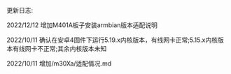 
更新日志:

2022/12/12 	增加M401A板子安装armbian版本适配说明

2022/10/11 	确认在安卓4固件下运行5.19.x内核版本，有线网卡正常;5.15.x内核版本有线网卡不正常;其余内核版本未知

2022/10/11 	增加/m30Xa/适配情况.md
